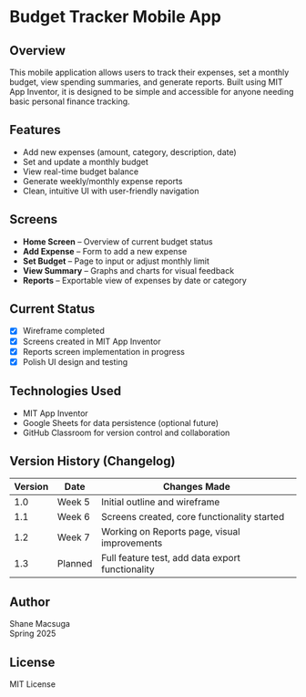 # Budget Tracker Mobile App

## Overview
This mobile application allows users to track their expenses, set a monthly budget, view spending summaries, and generate reports. Built using MIT App Inventor, it is designed to be simple and accessible for anyone needing basic personal finance tracking.

## Features
- Add new expenses (amount, category, description, date)
- Set and update a monthly budget
- View real-time budget balance
- Generate weekly/monthly expense reports
- Clean, intuitive UI with user-friendly navigation

## Screens
- **Home Screen** – Overview of current budget status
- **Add Expense** – Form to add a new expense
- **Set Budget** – Page to input or adjust monthly limit
- **View Summary** – Graphs and charts for visual feedback
- **Reports** – Exportable view of expenses by date or category

## Current Status
- [x] Wireframe completed
- [x] Screens created in MIT App Inventor
- [x] Reports screen implementation in progress
- [x] Polish UI design and testing

## Technologies Used
- MIT App Inventor
- Google Sheets for data persistence (optional future)
- GitHub Classroom for version control and collaboration

## Version History (Changelog)
| Version | Date       | Changes Made                                     |
|---------|------------|--------------------------------------------------|
| 1.0     | Week 5     | Initial outline and wireframe                    |
| 1.1     | Week 6     | Screens created, core functionality started      |
| 1.2     | Week 7     | Working on Reports page, visual improvements     |
| 1.3     | Planned    | Full feature test, add data export functionality |

## Author
Shane Macsuga   
Spring 2025

## License
MIT License

